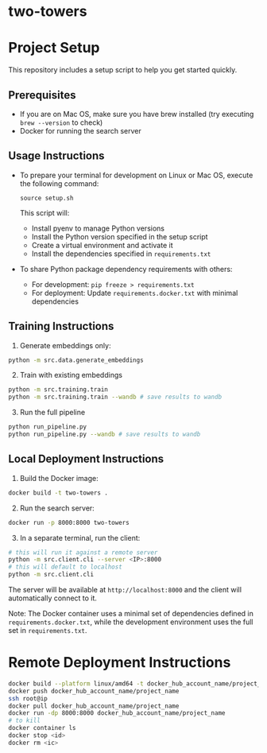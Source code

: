 # two-towers

# Project Setup

This repository includes a setup script to help you get started quickly.

## Prerequisites

- If you are on Mac OS, make sure you have brew installed (try executing `brew --version` to check)
- Docker for running the search server

## Usage Instructions

- To prepare your terminal for development on Linux or Mac OS, execute the following command:
   
   ```
   source setup.sh
   ```

    This script will:
   - Install pyenv to manage Python versions
   - Install the Python version specified in the setup script
   - Create a virtual environment and activate it
   - Install the dependencies specified in `requirements.txt`

- To share Python package dependency requirements with others:
  - For development: `pip freeze > requirements.txt`
  - For deployment: Update `requirements.docker.txt` with minimal dependencies

## Training Instructions

1. Generate embeddings only:
```bash
python -m src.data.generate_embeddings
```
2. Train with existing embeddings
```bash
python -m src.training.train
python -m src.training.train --wandb # save results to wandb
```
3. Run the full pipeline
```bash
python run_pipeline.py
python run_pipeline.py --wandb # save results to wandb
```

## Local Deployment Instructions

1. Build the Docker image:
```bash
docker build -t two-towers .
```

2. Run the search server:
```bash
docker run -p 8000:8000 two-towers
```

3. In a separate terminal, run the client:
```bash
# this will run it against a remote server
python -m src.client.cli --server <IP>:8000
# this will default to localhost
python -m src.client.cli
```

The server will be available at `http://localhost:8000` and the client will automatically connect to it.

Note: The Docker container uses a minimal set of dependencies defined in `requirements.docker.txt`, while the development environment uses the full set in `requirements.txt`.

# Remote Deployment Instructions

```bash
docker build --platform linux/amd64 -t docker_hub_account_name/project_name .
docker push docker_hub_account_name/project_name
ssh root@ip
docker pull docker_hub_account_name/project_name
docker run -dp 8000:8000 docker_hub_account_name/project_name
# to kill
docker container ls
docker stop <id>
docker rm <ic>
```
